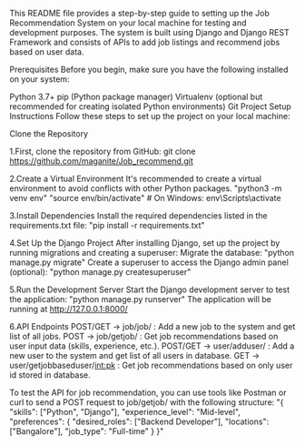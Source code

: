 This README file provides a step-by-step guide to setting up the Job Recommendation System on your local machine for testing and development purposes. The system is built using Django and Django REST Framework and consists of APIs to add job listings and recommend jobs based on user data.

Prerequisites
Before you begin, make sure you have the following installed on your system:

Python 3.7+
pip (Python package manager)
Virtualenv (optional but recommended for creating isolated Python environments)
Git
Project Setup Instructions
Follow these steps to set up the project on your local machine:

Clone the Repository

1.First, clone the repository from GitHub:
    git clone https://github.com/maganite/Job_recommend.git

2.Create a Virtual Environment
    It's recommended to create a virtual environment to avoid conflicts with other Python packages.
    "python3 -m venv env"
    "source env/bin/activate"  # On Windows: env\Scripts\activate

3.Install Dependencies
    Install the required dependencies listed in the requirements.txt file:
    "pip install -r requirements.txt"

4.Set Up the Django Project
    After installing Django, set up the project by running migrations and creating a superuser:
    Migrate the database:
    "python manage.py migrate"
    Create a superuser to access the Django admin panel (optional):
    "python manage.py createsuperuser"

5.Run the Development Server
    Start the Django development server to test the application:
    "python manage.py runserver"
    The application will be running at http://127.0.0.1:8000/

6.API Endpoints
    POST/GET -> job/job/ : Add a new job to the system and get list of all jobs.
    POST -> job/getjob/ : Get job recommendations based on user input data (skills, experience, etc.).
    POST/GET -> user/adduser/ : Add a new user to the system and get list of all users in database.
    GET -> user/getjobbaseduser/<int:pk> : Get job recommendations based on only user id stored in database.


To test the API for job recommendation, you can use tools like Postman or curl to send a POST request to job/getjob/ with the following structure:
"{
    "skills": ["Python", "Django"],
    "experience_level": "Mid-level",
    "preferences": {
        "desired_roles": ["Backend Developer"],
        "locations": ["Bangalore"],
        "job_type": "Full-time"
    }
}"

